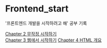 # Frontend_start
'프론트엔드 개발을 시작하려고 해' 공부 기록

[Chapter 2 무작정 시작하기](https://github.com/gracelee5/Frontend_start/tree/main/Chapter2)   
[Chapter 3 웹에서 시작하기](https://github.com/gracelee5/Frontend_start/tree/main/Chapter3)
[Chapter 4 HTML 개요](https://github.com/gracelee5/Frontend_start/tree/main/Chapter4)
